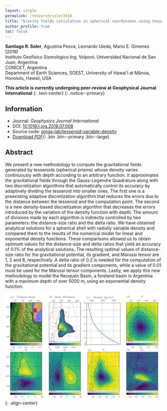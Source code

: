 ```yaml
---
layout: single
permalink: /research/soler2018
title: "Gravity fields calculation in spherical coordinates using tesseroids with variable density"
author_profile: true
toc: false
---
```


**Santiago R. Soler**, Agustina Pesce, Leonardo Uieda,
Mario E. Gimenez (2018) <br />
Instituto Geofísico Sismológico Ing. Volponi,
Universidad Nacional de San Juan, Argentina <br />
CONICET, Argentina <br />
Department of Earth Sciences, SOEST, University of Hawai‘i at Mānoa,
Honolulu, Hawaii, USA

**This article is currently undergoing peer-review at
Geophysical Journal International**
{: .text-center}
{: .notice--primary}


## Information

* Journal: *Geophysics Journal International*
* DOI: [10.1016/j.jog.2018.07.008](https://doi.org/10.1016/j.jog.2018.07.008)
* Source code:
  [pinga-lab/tesseroid-variable-density](https://www.github.com/pinga-lab/tesseroid-variable-density)
* [Download PDF](/assets/papers/soler2018.pdf){: .btn .btn--primary .btn--large}


## Abstract

We present a new methodology to compute the gravitational fields generated by
tesseroids (spherical prisms) whose density varies continuously with depth
according to an arbitrary function. It approximates the gravitational fields
through the Gauss-Legendre Quadrature along with two discretization algorithms
that automatically control its accuracy by adaptively dividing the tesseroid
into smaller ones. The first one is a preexisting adaptive discretization
algorithm that reduces the errors due to the distance between the tesseroid and
the computation point. The second is a new density-based discretization
algorithm that decreases the errors introduced by the variation of the density
function with depth. The amount of divisions made by each algorithm is
indirectly controlled by two parameters: the distance-size ratio and the delta
ratio. We have obtained analytical solutions for a spherical shell with radially
variable density and compared them to the results of the numerical model for
linear and exponential density functions. These comparisons allowed us to obtain
optimum values for the distance-size and delta ratios that yield an accuracy of
0.1% of the analytical solutions. The resulting optimal values of distance-size
ratio for the gravitational potential, its gradient, and Marussi tensor are 1,
2 and 8, respectively. A delta ratio of 0.2 is needed for the computation of the
gravitational potential and its gradient components, while a value of 0.01 must
be used for the Marussi tensor components. Lastly, we apply this new methodology
to model the Neuquén Basin, a foreland basin in Argentina with a maximum depth
of over 5000 m, using an exponential density function.

![image-center](/assets/images/papers/soler2018_abstract.jpg){: .align-center}

<!--## Cite us-->

<!--Soler, S.R.; Pesce, A.; Uieda, L.; Gimenez, M.E. (2018),-->
<!--Gravity fields calculation in spherical coordinates using tesseroids-->
<!--with variable density, Geophysical Journal International.-->
<!--doi:-->

<!--### BibTeX entry-->
